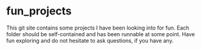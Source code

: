 # fun_projects
This git site contains some projects I have been looking into for fun. Each folder should be self-contained and has been runnable at some point. Have fun exploring and do not hesitate to ask questions, if you have any.
